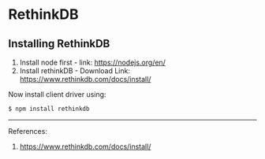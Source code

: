 <a id="top"></a>

# RethinkDB

## Installing RethinkDB

1. Install node first - link: https://nodejs.org/en/
2. Install rethinkDB - Download Link: https://www.rethinkdb.com/docs/install/

Now install client driver using:
```sh
$ npm install rethinkdb
```

---

References:
1. https://www.rethinkdb.com/docs/install/
